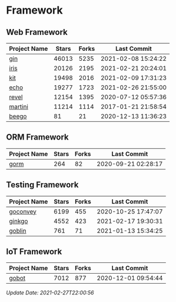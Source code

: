 # Framework

## Web Framework
| Project Name | Stars | Forks | Last Commit |
| ------------ | ----- | ----- | ----------- |
| [gin](https://github.com/gin-gonic/gin) | 46013 | 5235 | 2021-02-08 15:24:22 |
| [iris](https://github.com/kataras/iris) | 20126 | 2195 | 2021-02-21 20:24:01 |
| [kit](https://github.com/go-kit/kit) | 19498 | 2016 | 2021-02-09 17:31:23 |
| [echo](https://github.com/labstack/echo) | 19277 | 1723 | 2021-02-26 21:55:00 |
| [revel](https://github.com/revel/revel) | 12154 | 1395 | 2020-07-12 05:57:36 |
| [martini](https://github.com/go-martini/martini) | 11214 | 1114 | 2017-01-21 21:58:54 |
| [beego](https://github.com/astaxie/beego) | 81 | 21 | 2020-12-13 11:36:23 |

## ORM Framework
| Project Name | Stars | Forks | Last Commit |
| ------------ | ----- | ----- | ----------- |
| [gorm](https://github.com/jinzhu/gorm) | 264 | 82 | 2020-09-21 02:28:17 |

## Testing Framework
| Project Name | Stars | Forks | Last Commit |
| ------------ | ----- | ----- | ----------- |
| [goconvey](https://github.com/smartystreets/goconvey) | 6199 | 455 | 2020-10-25 17:47:07 |
| [ginkgo](https://github.com/onsi/ginkgo) | 4552 | 423 | 2021-02-17 19:30:31 |
| [goblin](https://github.com/franela/goblin) | 761 | 71 | 2021-01-13 15:34:25 |

## IoT Framework
| Project Name | Stars | Forks | Last Commit |
| ------------ | ----- | ----- | ----------- |
| [gobot](https://github.com/hybridgroup/gobot) | 7012 | 877 | 2020-12-01 09:54:44 |

*Update Date: 2021-02-27T22:00:56*